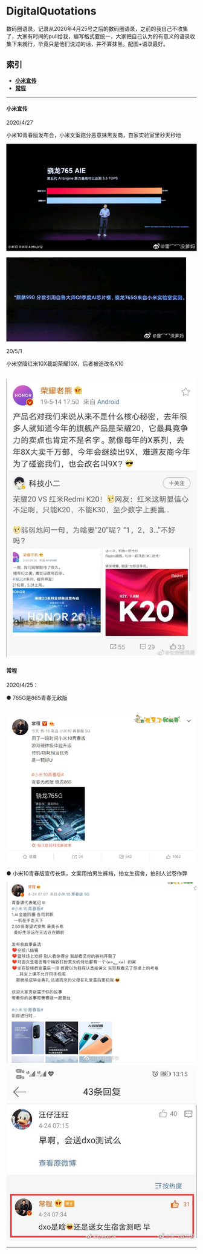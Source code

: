 # DigitalQuotations
数码圈语录，记录从2020年4月25号之后的数码圈语录，之前的我自己不收集了，大家有时间的pull给我，编写格式要统一，大家把自己认为的有意义的语录收集下来就行，毕竟只是他们说过的话，并不算抹黑。配图+语录最好。
## 索引
* [**小米宣传**](#小米宣传)
* [**常程**](#常程)
------
#### 小米宣传

2020/4/27

小米10青春版发布会，小米文案跑分恶意抹黑友商，自家实验室里秒天秒地

![2020-04-27-2](img-xiaomi\2020-04-27-2.JPG)

![2020-04-27-1](img-xiaomi\2020-04-27-1.JPG)

20/5/1

小米空降红米10X截胡荣耀10X，后者被迫改名X10

![20-5-1-1](img-xiaomi\20-5-1-1.JPG)
------
#### 常程
2020/4/25：

● 765G是865青春无敌版

​	![2020-04-25-192742](img-xiaomi/2020-04-25-192742.jpg)

● 小米10青春版宣传长焦，文案用拍男生裤裆，拍女生宿舍，拍别人试卷作弊

![2020-04-25-2](img-xiaomi\2020-04-25-2.jpg)

![2020-04-25-3](img-xiaomi\2020-04-25-3.jpg)

------

